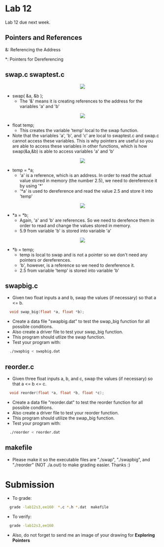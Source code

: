 # Lab 12

Lab 12 due next week.

## Pointers and References
&: Referencing the Address

*: Pointers for Dereferencing


## swap.c swaptest.c
<p align="center">
  <img src="https://i.gyazo.com/5917eebaf64ce34c31068931f623808f.png" />
</p>

- swap( &a, &b );
  - The '&' means it is creating references to the address for the variables 'a' and 'b'

<p align="center">
  <img src="https://i.gyazo.com/66d5d4b5892bd83a448d0063b2c89eba.png" />
</p>

- float temp;
  - This creates the variable 'temp' local to the swap function.
- Note that the variables 'a', 'b', and 'c' are local to swaptest.c and swap.c cannot access these variables. This is why pointers are useful so you are able to access these variables in other functions, which is how swap(&a,&b) is able to access variables 'a' and 'b'

<p align="center">
  <img src="https://i.gyazo.com/9d9925d40c7540754a293bb5109be13b.png" />
</p>

- temp = \*a;
  - 'a' is a reference, which is an address. In order to read the actual value stored in memory (the number 2.5), we need to dereference it by using '\*'
  - '\*a' is used to dereference and read the value 2.5 and store it into 'temp'

<p align="center">
  <img src="https://i.gyazo.com/fa701af8eb9e622fceb35b77d45af8c1.png" />
</p>

- \*a = \*b;
  - Again, 'a' and 'b' are references. So we need to derefence them in order to read and change the values stored in memory.
  - 5.9 from variable 'b' is stored into variable 'a'

<p align="center">
  <img src="https://i.gyazo.com/4de8750102899b10ec8254e9e43ec687.png" />
</p>

- \*b = temp;
  - temp is local to swap and is not a pointer so we don't need any pointers or dereferences.
  - 'b', however, is a reference so we need to dereference it.
  - 2.5 from variable 'temp' is stored into variable 'b'


## swapbig.c
- Given two float inputs a and b, swap the values (if necessary) so that a <= b.
```c
  void swap_big(float *a, float *b);
```
- Create a data file "swapbig.dat" to test the swap_big function for all possible conditions.
- Also create a driver file to test your swap_big function.
- This program should utlize the swap function.
- Test your program with:
```bash
  ./swapbig < swapbig.dat
```

## reorder.c
- Given three float inputs a, b, and c, swap the values (if necessary) so that a <= b <= c.
```c
  void reorder(float *a, float *b, float *c);
```
- Create a data file "reorder.dat" to test the reorder function for all possible conditions.
- Also create a driver file to test your reorder function.
- This program should utilize the swap_big function.
- Test your program with:
```bash
  ./reorder < reorder.dat
```

## makefile
- Please make it so the executable files are "./swap", "./swapbig", and "./reorder" (NOT ./a.out) to make grading easier. Thanks :)

# Submission
- To grade:
```bash
  grade -lab12s3,ee160  *.c *.h *.dat  makefile
```
- To verify:
```bash
  grade -lab12s3,ee160
```

- Also, do not forget to send me an image of your drawing for **Exploring Pointers**
